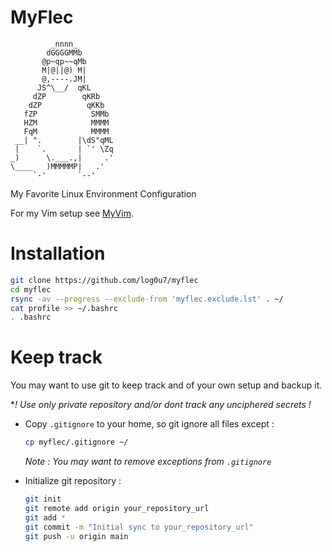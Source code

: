 # MyFlec
```
         _nnnn_
        dGGGGMMb
       @p~qp~~qMb
       M|@||@) M|
       @,----.JM|
      JS^\__/  qKL
     dZP        qKRb
    dZP          qKKb
   fZP            SMMb
   HZM            MMMM
   FqM            MMMM
 __| ".        |\dS"qML
 |    `.       | `' \Zq
_)      \.___.,|     .'
\____   )MMMMMP|   .'
     `-'       `--'
```
My Favorite Linux Environment Configuration

For my Vim setup see [MyVim](https://github.com/log0u7/myvim).

# Installation

```bash
git clone https://github.com/log0u7/myflec
cd myflec
rsync -av --progress --exclude-from 'myflec.exclude.lst' . ~/
cat profile >> ~/.bashrc
. .bashrc
```
# Keep track
You may want to use git to keep track and of your own setup and backup it.

**! Use only private repository and/or dont track any unciphered secrets !*

- Copy `.gitignore` to your home, so git ignore all files except :

	```bash
	cp myflec/.gitignore ~/
	```
	_Note : You may want to remove exceptions from `.gitignore`_

- Initialize git repository :
	
	```bash
	git init
	git remote add origin your_repository_url
	git add *
	git commit -m "Initial sync to your_repository_url"
	git push -u origin main
	```
